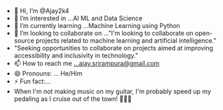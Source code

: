 - 👋 Hi, I’m @Ajay2k4
- 👀 I’m interested in ...AI ML and Data Science 
- 🌱 I’m currently learning ...Machine Learning using Python 
- 💞️ I’m looking to collaborate on ..."I'm looking to collaborate on open-source projects related to machine learning and artificial intelligence."
-  "Seeking opportunities to collaborate on projects aimed at improving accessibility and inclusivity in technology."
- 📫 How to reach me ...ajay.srirampura@gmail.com
- 😄 Pronouns: ... He/Him
- ⚡ Fun fact:...
- When I'm not making  music on my guitar, I'm probably speed up my pedaling as I cruise out of the town! 🎸🚴‍♂️
<!---
Ajay2k4/Ajay2k4 is a ✨ special ✨ repository because its `README.md` (this file) appears on your GitHub profile.
You can click the Preview link to take a look at your changes.
--->
